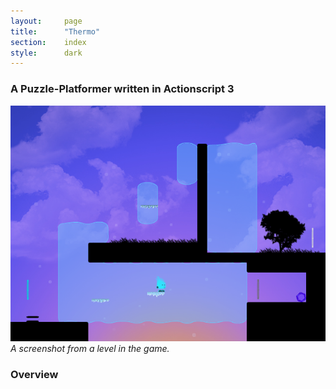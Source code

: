 ```yaml
---
layout:     page
title:      "Thermo"
section:	index
style:		dark
---
```


### A Puzzle-Platformer written in Actionscript 3 ###

<figure style="max-width:640px; margin: 0 auto;">
    <img src="../images/thermo.png" alt="A screenshot from the game">
    <figcaption><em>A screenshot from a level in the game.</em></figcaption>
</figure>

### Overview ###
